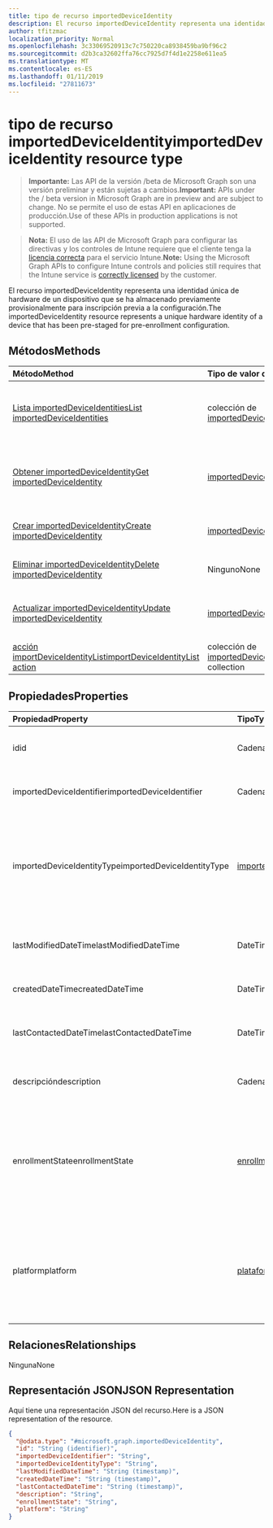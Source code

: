 ```yaml
---
title: tipo de recurso importedDeviceIdentity
description: El recurso importedDeviceIdentity representa una identidad única de hardware de un dispositivo que se ha almacenado previamente provisionalmente para inscripción previa a la configuración.
author: tfitzmac
localization_priority: Normal
ms.openlocfilehash: 3c33069520913c7c750220ca8938459ba9bf96c2
ms.sourcegitcommit: d2b3ca32602ffa76cc7925d7f4d1e2258e611ea5
ms.translationtype: MT
ms.contentlocale: es-ES
ms.lasthandoff: 01/11/2019
ms.locfileid: "27811673"
---
```

# <a name="importeddeviceidentity-resource-type"></a><span data-ttu-id="70768-103">tipo de recurso importedDeviceIdentity</span><span class="sxs-lookup"><span data-stu-id="70768-103">importedDeviceIdentity resource type</span></span>

> <span data-ttu-id="70768-104">**Importante:** Las API de la versión /beta de Microsoft Graph son una versión preliminar y están sujetas a cambios.</span><span class="sxs-lookup"><span data-stu-id="70768-104">**Important:** APIs under the / beta version in Microsoft Graph are in preview and are subject to change.</span></span> <span data-ttu-id="70768-105">No se permite el uso de estas API en aplicaciones de producción.</span><span class="sxs-lookup"><span data-stu-id="70768-105">Use of these APIs in production applications is not supported.</span></span>

> <span data-ttu-id="70768-106">**Nota:** El uso de las API de Microsoft Graph para configurar las directivas y los controles de Intune requiere que el cliente tenga la [licencia correcta](https://go.microsoft.com/fwlink/?linkid=839381) para el servicio Intune.</span><span class="sxs-lookup"><span data-stu-id="70768-106">**Note:** Using the Microsoft Graph APIs to configure Intune controls and policies still requires that the Intune service is [correctly licensed](https://go.microsoft.com/fwlink/?linkid=839381) by the customer.</span></span>

<span data-ttu-id="70768-107">El recurso importedDeviceIdentity representa una identidad única de hardware de un dispositivo que se ha almacenado previamente provisionalmente para inscripción previa a la configuración.</span><span class="sxs-lookup"><span data-stu-id="70768-107">The importedDeviceIdentity resource represents a unique hardware identity of a device that has been pre-staged for pre-enrollment configuration.</span></span>
## <a name="methods"></a><span data-ttu-id="70768-108">Métodos</span><span class="sxs-lookup"><span data-stu-id="70768-108">Methods</span></span>
|<span data-ttu-id="70768-109">Método</span><span class="sxs-lookup"><span data-stu-id="70768-109">Method</span></span>|<span data-ttu-id="70768-110">Tipo de valor devuelto</span><span class="sxs-lookup"><span data-stu-id="70768-110">Return Type</span></span>|<span data-ttu-id="70768-111">Descripción</span><span class="sxs-lookup"><span data-stu-id="70768-111">Description</span></span>|
|:---|:---|:---|
|[<span data-ttu-id="70768-112">Lista importedDeviceIdentities</span><span class="sxs-lookup"><span data-stu-id="70768-112">List importedDeviceIdentities</span></span>](../api/intune-enrollment-importeddeviceidentity-list.md)|<span data-ttu-id="70768-113">colección de [importedDeviceIdentity](../resources/intune-enrollment-importeddeviceidentity.md)</span><span class="sxs-lookup"><span data-stu-id="70768-113">[importedDeviceIdentity](../resources/intune-enrollment-importeddeviceidentity.md) collection</span></span>|<span data-ttu-id="70768-114">Propiedades de la lista y relaciones de los objetos [importedDeviceIdentity](../resources/intune-enrollment-importeddeviceidentity.md) .</span><span class="sxs-lookup"><span data-stu-id="70768-114">List properties and relationships of the [importedDeviceIdentity](../resources/intune-enrollment-importeddeviceidentity.md) objects.</span></span>|
|[<span data-ttu-id="70768-115">Obtener importedDeviceIdentity</span><span class="sxs-lookup"><span data-stu-id="70768-115">Get importedDeviceIdentity</span></span>](../api/intune-enrollment-importeddeviceidentity-get.md)|[<span data-ttu-id="70768-116">importedDeviceIdentity</span><span class="sxs-lookup"><span data-stu-id="70768-116">importedDeviceIdentity</span></span>](../resources/intune-enrollment-importeddeviceidentity.md)|<span data-ttu-id="70768-117">Leer las propiedades y las relaciones del objeto [importedDeviceIdentity](../resources/intune-enrollment-importeddeviceidentity.md) .</span><span class="sxs-lookup"><span data-stu-id="70768-117">Read properties and relationships of the [importedDeviceIdentity](../resources/intune-enrollment-importeddeviceidentity.md) object.</span></span>|
|[<span data-ttu-id="70768-118">Crear importedDeviceIdentity</span><span class="sxs-lookup"><span data-stu-id="70768-118">Create importedDeviceIdentity</span></span>](../api/intune-enrollment-importeddeviceidentity-create.md)|[<span data-ttu-id="70768-119">importedDeviceIdentity</span><span class="sxs-lookup"><span data-stu-id="70768-119">importedDeviceIdentity</span></span>](../resources/intune-enrollment-importeddeviceidentity.md)|<span data-ttu-id="70768-120">Crear un nuevo objeto [importedDeviceIdentity](../resources/intune-enrollment-importeddeviceidentity.md) .</span><span class="sxs-lookup"><span data-stu-id="70768-120">Create a new [importedDeviceIdentity](../resources/intune-enrollment-importeddeviceidentity.md) object.</span></span>|
|[<span data-ttu-id="70768-121">Eliminar importedDeviceIdentity</span><span class="sxs-lookup"><span data-stu-id="70768-121">Delete importedDeviceIdentity</span></span>](../api/intune-enrollment-importeddeviceidentity-delete.md)|<span data-ttu-id="70768-122">Ninguno</span><span class="sxs-lookup"><span data-stu-id="70768-122">None</span></span>|<span data-ttu-id="70768-123">Elimina un [importedDeviceIdentity](../resources/intune-enrollment-importeddeviceidentity.md).</span><span class="sxs-lookup"><span data-stu-id="70768-123">Deletes a [importedDeviceIdentity](../resources/intune-enrollment-importeddeviceidentity.md).</span></span>|
|[<span data-ttu-id="70768-124">Actualizar importedDeviceIdentity</span><span class="sxs-lookup"><span data-stu-id="70768-124">Update importedDeviceIdentity</span></span>](../api/intune-enrollment-importeddeviceidentity-update.md)|[<span data-ttu-id="70768-125">importedDeviceIdentity</span><span class="sxs-lookup"><span data-stu-id="70768-125">importedDeviceIdentity</span></span>](../resources/intune-enrollment-importeddeviceidentity.md)|<span data-ttu-id="70768-126">Actualizar las propiedades de un objeto [importedDeviceIdentity](../resources/intune-enrollment-importeddeviceidentity.md) .</span><span class="sxs-lookup"><span data-stu-id="70768-126">Update the properties of a [importedDeviceIdentity](../resources/intune-enrollment-importeddeviceidentity.md) object.</span></span>|
|[<span data-ttu-id="70768-127">acción importDeviceIdentityList</span><span class="sxs-lookup"><span data-stu-id="70768-127">importDeviceIdentityList action</span></span>](../api/intune-enrollment-importeddeviceidentity-importdeviceidentitylist.md)|<span data-ttu-id="70768-128">colección de [importedDeviceIdentityResult](../resources/intune-enrollment-importeddeviceidentityresult.md)</span><span class="sxs-lookup"><span data-stu-id="70768-128">[importedDeviceIdentityResult](../resources/intune-enrollment-importeddeviceidentityresult.md) collection</span></span>|<span data-ttu-id="70768-129">Todavía no documentado</span><span class="sxs-lookup"><span data-stu-id="70768-129">Not yet documented</span></span>|

## <a name="properties"></a><span data-ttu-id="70768-130">Propiedades</span><span class="sxs-lookup"><span data-stu-id="70768-130">Properties</span></span>
|<span data-ttu-id="70768-131">Propiedad</span><span class="sxs-lookup"><span data-stu-id="70768-131">Property</span></span>|<span data-ttu-id="70768-132">Tipo</span><span class="sxs-lookup"><span data-stu-id="70768-132">Type</span></span>|<span data-ttu-id="70768-133">Descripción</span><span class="sxs-lookup"><span data-stu-id="70768-133">Description</span></span>|
|:---|:---|:---|
|<span data-ttu-id="70768-134">id</span><span class="sxs-lookup"><span data-stu-id="70768-134">id</span></span>|<span data-ttu-id="70768-135">Cadena</span><span class="sxs-lookup"><span data-stu-id="70768-135">String</span></span>|<span data-ttu-id="70768-136">Identificador de la identidad del dispositivo importada</span><span class="sxs-lookup"><span data-stu-id="70768-136">Id of the imported device identity</span></span>|
|<span data-ttu-id="70768-137">importedDeviceIdentifier</span><span class="sxs-lookup"><span data-stu-id="70768-137">importedDeviceIdentifier</span></span>|<span data-ttu-id="70768-138">Cadena</span><span class="sxs-lookup"><span data-stu-id="70768-138">String</span></span>|<span data-ttu-id="70768-139">Identificador de dispositivo importada</span><span class="sxs-lookup"><span data-stu-id="70768-139">Imported Device Identifier</span></span>|
|<span data-ttu-id="70768-140">importedDeviceIdentityType</span><span class="sxs-lookup"><span data-stu-id="70768-140">importedDeviceIdentityType</span></span>|[<span data-ttu-id="70768-141">importedDeviceIdentityType</span><span class="sxs-lookup"><span data-stu-id="70768-141">importedDeviceIdentityType</span></span>](../resources/intune-enrollment-importeddeviceidentitytype.md)|<span data-ttu-id="70768-142">Tipo de identidad de dispositivo importada.</span><span class="sxs-lookup"><span data-stu-id="70768-142">Type of Imported Device Identity.</span></span> <span data-ttu-id="70768-143">Los valores posibles son: `unknown`, `imei` y `serialNumber`.</span><span class="sxs-lookup"><span data-stu-id="70768-143">Possible values are: `unknown`, `imei`, `serialNumber`.</span></span>|
|<span data-ttu-id="70768-144">lastModifiedDateTime</span><span class="sxs-lookup"><span data-stu-id="70768-144">lastModifiedDateTime</span></span>|<span data-ttu-id="70768-145">DateTimeOffset</span><span class="sxs-lookup"><span data-stu-id="70768-145">DateTimeOffset</span></span>|<span data-ttu-id="70768-146">DateTime última modificación de la descripción</span><span class="sxs-lookup"><span data-stu-id="70768-146">Last Modified DateTime of the description</span></span>|
|<span data-ttu-id="70768-147">createdDateTime</span><span class="sxs-lookup"><span data-stu-id="70768-147">createdDateTime</span></span>|<span data-ttu-id="70768-148">DateTimeOffset</span><span class="sxs-lookup"><span data-stu-id="70768-148">DateTimeOffset</span></span>|<span data-ttu-id="70768-149">Crear fecha hora del dispositivo</span><span class="sxs-lookup"><span data-stu-id="70768-149">Created Date Time of the device</span></span>|
|<span data-ttu-id="70768-150">lastContactedDateTime</span><span class="sxs-lookup"><span data-stu-id="70768-150">lastContactedDateTime</span></span>|<span data-ttu-id="70768-151">DateTimeOffset</span><span class="sxs-lookup"><span data-stu-id="70768-151">DateTimeOffset</span></span>|<span data-ttu-id="70768-152">Última vez fecha ponerse en contacto del dispositivo</span><span class="sxs-lookup"><span data-stu-id="70768-152">Last Contacted Date Time of the device</span></span>|
|<span data-ttu-id="70768-153">descripción</span><span class="sxs-lookup"><span data-stu-id="70768-153">description</span></span>|<span data-ttu-id="70768-154">Cadena</span><span class="sxs-lookup"><span data-stu-id="70768-154">String</span></span>|<span data-ttu-id="70768-155">La descripción del dispositivo</span><span class="sxs-lookup"><span data-stu-id="70768-155">The description of the device</span></span>|
|<span data-ttu-id="70768-156">enrollmentState</span><span class="sxs-lookup"><span data-stu-id="70768-156">enrollmentState</span></span>|[<span data-ttu-id="70768-157">enrollmentState</span><span class="sxs-lookup"><span data-stu-id="70768-157">enrollmentState</span></span>](../resources/intune-enrollment-enrollmentstate.md)|<span data-ttu-id="70768-158">El estado del dispositivo en Intune.</span><span class="sxs-lookup"><span data-stu-id="70768-158">The state of the device in Intune.</span></span> <span data-ttu-id="70768-159">Los valores posibles son: `unknown`, `enrolled`, `pendingReset`, `failed`, `notContacted`, `blocked`.</span><span class="sxs-lookup"><span data-stu-id="70768-159">Possible values are: `unknown`, `enrolled`, `pendingReset`, `failed`, `notContacted`, `blocked`.</span></span>|
|<span data-ttu-id="70768-160">platform</span><span class="sxs-lookup"><span data-stu-id="70768-160">platform</span></span>|[<span data-ttu-id="70768-161">plataforma</span><span class="sxs-lookup"><span data-stu-id="70768-161">platform</span></span>](../resources/intune-enrollment-platform.md)|<span data-ttu-id="70768-162">La plataforma del dispositivo.</span><span class="sxs-lookup"><span data-stu-id="70768-162">The platform of the Device.</span></span> <span data-ttu-id="70768-163">Los valores posibles son: `unknown`, `ios`, `android`, `windows`, `windowsMobile`, `macOS`.</span><span class="sxs-lookup"><span data-stu-id="70768-163">Possible values are: `unknown`, `ios`, `android`, `windows`, `windowsMobile`, `macOS`.</span></span>|

## <a name="relationships"></a><span data-ttu-id="70768-164">Relaciones</span><span class="sxs-lookup"><span data-stu-id="70768-164">Relationships</span></span>
<span data-ttu-id="70768-165">Ninguna</span><span class="sxs-lookup"><span data-stu-id="70768-165">None</span></span>
## <a name="json-representation"></a><span data-ttu-id="70768-166">Representación JSON</span><span class="sxs-lookup"><span data-stu-id="70768-166">JSON Representation</span></span>
<span data-ttu-id="70768-167">Aquí tiene una representación JSON del recurso.</span><span class="sxs-lookup"><span data-stu-id="70768-167">Here is a JSON representation of the resource.</span></span>
<!-- {
  "blockType": "resource",
  "keyProperty": "id",
  "@odata.type": "microsoft.graph.importedDeviceIdentity"
}
-->
``` json
{
  "@odata.type": "#microsoft.graph.importedDeviceIdentity",
  "id": "String (identifier)",
  "importedDeviceIdentifier": "String",
  "importedDeviceIdentityType": "String",
  "lastModifiedDateTime": "String (timestamp)",
  "createdDateTime": "String (timestamp)",
  "lastContactedDateTime": "String (timestamp)",
  "description": "String",
  "enrollmentState": "String",
  "platform": "String"
}
```






